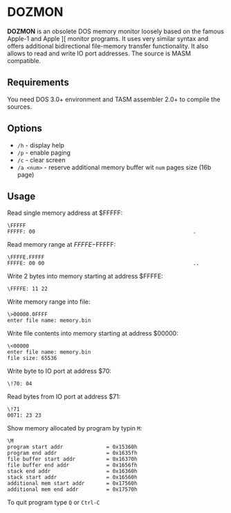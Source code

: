 # DOZMON

**DOZMON** is an obsolete DOS memory monitor loosely based on the famous Apple-1 and Apple ][ monitor programs. It uses very similar syntax and offers additional bidirectional file-memory transfer functionality. It also allows to read and write IO port addresses. The source is MASM compatible.

## Requirements

You need DOS 3.0+ environment and TASM assembler 2.0+ to compile the sources.

## Options

- `/h` - display help
- `/p` - enable paging
- `/c` - clear screen
- `/a <num>` - reserve additional memory buffer wit `num` pages size (16b page)

## Usage

Read single memory address at $FFFFF:

```
\FFFFF
FFFFF: 00                                                   .
```

Read memory range at $FFFFE-$FFFFF:
```
\FFFFE.FFFFF
FFFFE: 00 00                                                ..
```

Write 2 bytes into memory starting at address $FFFFE:
```
\FFFFE: 11 22
```

Write memory range into file:
```
\>00000.0FFFF
enter file name: memory.bin
```

Write file contents into memory starting at address $00000:
```
\<00000
enter file name: memory.bin
file size: 65536
```

Write byte to IO port at address $70:
```
\!70: 04
```

Read bytes from IO port at address $71:
```
\!71
0071: 23 23
```

Show memory allocated by program by typin `M`:
```
\M
program start addr              = 0x15360h
program end addr                = 0x1635fh
file buffer start addr          = 0x16370h
file buffer end addr            = 0x1656fh
stack end addr                  = 0x16360h
stack start addr                = 0x16560h
additional mem start addr       = 0x17560h
additional mem end addr         = 0x17570h
```

To quit program type `Q` or `Ctrl-C`
